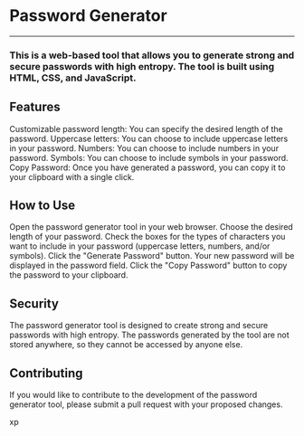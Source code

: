 <h1>Password Generator</h1>
<hr>
<h3>This is a web-based tool that allows you to generate strong and secure passwords with high entropy. The tool is built using HTML, CSS, and JavaScript.</h3>

<h2>Features</h2>

<p>Customizable password length: You can specify the desired length of the password.
Uppercase letters: You can choose to include uppercase letters in your password.
Numbers: You can choose to include numbers in your password.
Symbols: You can choose to include symbols in your password.
Copy Password: Once you have generated a password, you can copy it to your clipboard with a single click.</p>

<h2>How to Use</h2>

<p>Open the password generator tool in your web browser.
Choose the desired length of your password.
Check the boxes for the types of characters you want to include in your password (uppercase letters, numbers, and/or symbols).
Click the "Generate Password" button.
Your new password will be displayed in the password field.
Click the "Copy Password" button to copy the password to your clipboard.</p>

<h2>Security</h2>

<p>The password generator tool is designed to create strong and secure passwords with high entropy. The passwords generated by the tool are not stored anywhere, so they cannot be accessed by anyone else.</p>

<h2>Contributing</h2>

<p>If you would like to contribute to the development of the password generator tool, please submit a pull request with your proposed changes.</p>

xp